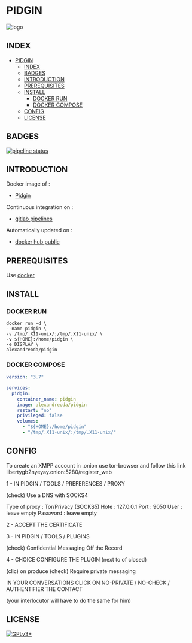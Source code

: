 # PIDGIN

![logo](https://assets.gitlab-static.net/uploads/-/system/project/avatar/12904468/Pidgin.svg.png)

## INDEX

- [PIDGIN](#pidgin)
  - [INDEX](#index)
  - [BADGES](#badges)
  - [INTRODUCTION](#introduction)
  - [PREREQUISITES](#prerequisites)
  - [INSTALL](#install)
    - [DOCKER RUN](#docker-run)
    - [DOCKER COMPOSE](#docker-compose)
  - [CONFIG](#config)
  - [LICENSE](#license)

## BADGES

[![pipeline status](https://gitlab.com/oda-alexandre/pidgin/badges/master/pipeline.svg)](https://gitlab.com/oda-alexandre/pidgin/commits/master)

## INTRODUCTION

Docker image of :

- [Pidgin](https://pidgin.io/)

Continuous integration on :

- [gitlab pipelines](https://gitlab.com/oda-alexandre/pidgin/pipelines)

Automatically updated on :

- [docker hub public](https://hub.docker.com/r/alexandreoda/pidgin/)

## PREREQUISITES

Use [docker](https://www.docker.com)

## INSTALL

### DOCKER RUN

```\
docker run -d \
--name pidgin \
-v /tmp/.X11-unix/:/tmp/.X11-unix/ \
-v ${HOME}:/home/pidgin \
-e DISPLAY \
alexandreoda/pidgin
```

### DOCKER COMPOSE

```yml
version: "3.7"

services:
  pidgin:
    container_name: pidgin
    image: alexandreoda/pidgin
    restart: "no"
    privileged: false
    volumes:
      - "${HOME}:/home/pidgin"
      - "/tmp/.X11-unix/:/tmp/.X11-unix/"
```

## CONFIG

To create an XMPP account in .onion use tor-browser and follow this link libertygb2nyeyay.onion:5280/register_web

1 -  IN  PIDGIN / TOOLS / PREFERENCES / PROXY

(check) Use a DNS with SOCKS4

Type of proxy : Tor/Privacy (SOCKS5)
Hote          : 127.0.0.1
Port          : 9050
User          : leave empty
Password      : leave empty

2 - ACCEPT THE CERTIFICATE

3 -  IN  PIDGIN / TOOLS / PLUGINS

(check) Confidential Messaging Off the Record

4 - CHOICE CONFIGURE THE PLUGIN (next to of closed)

(clic) on produce
(check) Require private messaging

IN YOUR CONVERSATIONS CLICK ON NO-PRIVATE / NO-CHECK / AUTHENTIFIER THE CONTACT

(your interlocutor will have to do the same for him)

## LICENSE

[![GPLv3+](http://gplv3.fsf.org/gplv3-127x51.png)](https://gitlab.com/oda-alexandre/pidgin/blob/master/LICENSE)
